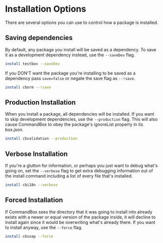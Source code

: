 # Installation Options

There are several options you can use to control how a package is installed.

## Saving dependencies

By default, any package you install will be saved as a dependency.  To save it as a development dependency instead, use the `--saveDev` flag.

```bash
install testbox --saveDev
```

If you DON'T want the package you're installing to be saved as a dependency pass `save=false` or negate the save flag as  `--!save`.

```bash
install cborm --!save
```

## Production Installation

When you install a package, all dependencies will be installed.  If you want to skip development dependencies, use the `--production` flag.  This will also cause CommandBox to obey the package's ignoreList property in its box.json.  

```bash
install cbvalidation --production
```

## Verbose Installation

If you're a glutton for information, or perhaps you just want to debug what's going on, set the `--verbose` flag to get extra debugging information out of the install command including a list of every file that's installed.

```bash
install cbi18n --verbose
```

## Forced Installation

If CommandBox sees the directory that it was going to install into already exists with a newer or equal version of the package inside, it will decline to install again since it would be overwriting what's already there.  If you want to install anyway, use the `--force` flag.

```bash
install cbsoap --force
```




